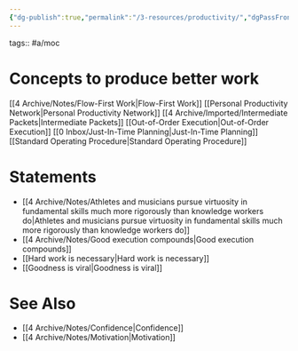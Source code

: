 ```yaml
---
{"dg-publish":true,"permalink":"/3-resources/productivity/","dgPassFrontmatter":true}
---
```


tags:: #a/moc

# Concepts to produce better work
[[4 Archive/Notes/Flow-First Work\|Flow-First Work]]
[[Personal Productivity Network\|Personal Productivity Network]]
[[4 Archive/Imported/Intermediate Packets\|Intermediate Packets]]
[[Out-of-Order Execution\|Out-of-Order Execution]]
[[0 Inbox/Just-In-Time Planning\|Just-In-Time Planning]]
[[Standard Operating Procedure\|Standard Operating Procedure]]

# Statements
- [[4 Archive/Notes/Athletes and musicians pursue virtuosity in fundamental skills much more rigorously than knowledge workers do\|Athletes and musicians pursue virtuosity in fundamental skills much more rigorously than knowledge workers do]]
- [[4 Archive/Notes/Good execution compounds\|Good execution compounds]]
- [[Hard work is necessary\|Hard work is necessary]]
- [[Goodness is viral\|Goodness is viral]]

# See Also
- [[4 Archive/Notes/Confidence\|Confidence]]
- [[4 Archive/Notes/Motivation\|Motivation]]